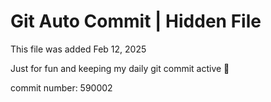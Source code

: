 # Git Auto Commit | Hidden File

This file was added Feb 12, 2025

Just for fun and keeping my daily git commit active 🤪

commit number: 590002
